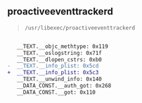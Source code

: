 ## proactiveeventtrackerd

> `/usr/libexec/proactiveeventtrackerd`

```diff

   __TEXT.__objc_methtype: 0x119
   __TEXT.__oslogstring: 0x71f
   __TEXT.__dlopen_cstrs: 0xb0
-  __TEXT.__info_plist: 0x5cd
+  __TEXT.__info_plist: 0x5c3
   __TEXT.__unwind_info: 0x140
   __DATA_CONST.__auth_got: 0x268
   __DATA_CONST.__got: 0x110

```
